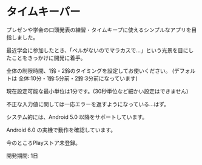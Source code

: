 # タイムキーパー  

プレゼンや学会の口頭発表の練習・タイムキープに使えるシンプルなアプリを目指しました。  

最近学会に参加したとき、「ベルがないのでマラカスで...」という光景を目にしたことをきっかけに開発に着手。

全体の制限時間、1鈴・2鈴のタイミングを設定してお使いください。 (デフォルトは 全体:10分・1鈴:5分前・2鈴:3分前になっています) 

現在設定可能な最小単位は1分です。(30秒単位など細かい設定はできません)  

不正な入力値に関しては一応エラーを返すようになっている...はず。

システム的には、Android 5.0 以降をサポートしています。  

Android 6.0 の実機で動作を確認しています。  

今のところPlayストア未登録。

開発期間: 1日  




